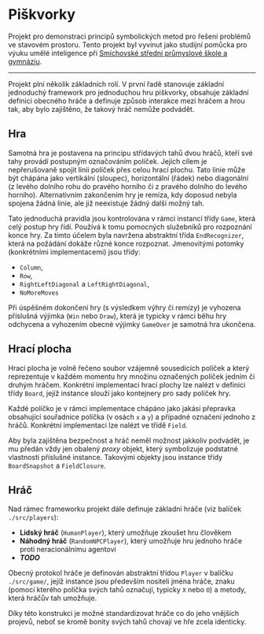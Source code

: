 # Piškvorky

Projekt pro demonstraci principů symbolických metod pro řešení 
problémů ve stavovém prostoru. Tento projekt byl vyvinut jako studijní
pomůcka pro výuku umělé inteligence při [Smíchovské střední průmyslové škole
a gymnáziu](https://www.ssps.cz/).

---

Projekt plní několik základních rolí. V první řadě stanovuje základní 
jednoduchý framework pro jednoduchou hru piškvorky, obsahuje základní definici
obecného hráče a definuje způsob interakce mezi hráčem a hrou tak, aby bylo
zajištěno, že takový hráč nemůže podvádět.


## Hra

Samotná hra je postavena na principu střídavých tahů dvou hráčů, kteří své 
tahy provádí postupným označováním políček. Jejich cílem je nepřerušovaně 
spojit linii políček přes celou hrací plochu. Tato linie může být chápána
jako vertikální (sloupec), horizontální (řádek) nebo diagonální (z levého 
dolního rohu do pravého horního či z pravého dolního do levého horního).
Alternativním zakončením hry je remíza, kdy doposud nebyla spojena žádná
linie, ale již neexistuje žádný další možný tah.

Tato jednoduchá pravidla jsou kontrolována v rámci instancí třídy `Game`,
která celý postup hry řídí. Používá k tomu pomocných služebníků pro rozpoznání
konce hry. Za tímto účelem byla navržena abstraktní třída `EndRecognizer`, 
která na požádání dokáže různé konce rozpoznat. Jmenovitými potomky 
(konkrétními implementacemi) jsou třídy: 

- `Column`, 
- `Row`, 
- `RightLeftDiagonal` a `LeftRightDiagonal`,
- `NoMoreMoves`

Při úspěšném dokončení hry (s výsledkem výhry či remízy) je vyhozena příslušná
výjimka (`Win` nebo `Draw`), která je typicky v rámci běhu hry odchycena a
vyhozením obecné výjimky `GameOver` je samotná hra ukončena.


## Hrací plocha

Hrací plocha je volně řečeno soubor vzájemně sousedících políček a který
reprezentuje v každém momentu hry množinu označených políček jedním či druhým
hráčem. Konkrétní implementaci hrací plochy lze nalézt v definici třídy 
`Board`, jejíž instance slouží jako kontejnery pro sady políček hry.

Každé políčko je v rámci implementace chápáno jako jakási přepravka obsahující
souřadnice políčka (v osách `x` a `y`) a případné označení jednoho z hráčů.
Konkrétní implementaci lze nalézt ve třídě `Field`.

Aby byla zajištěna bezpečnost a hráč neměl možnost jakkoliv podvádět, je mu
předán vždy jen obalený *proxy* objekt, který symbolizuje podstatné vlastnosti
příslušné instance. Takovými objekty jsou instance třídy `BoardSnapshot` a 
`FieldClosure`.


## Hráč

Nad rámec frameworku projekt dále definuje základní hráče (viz balíček 
`./src/players`):

- **Lidský hráč** (`HumanPlayer`), který umožňuje zkoušet hru člověkem
- **Náhodný hráč** (`RandomNPCPlayer`), který umožňuje hru jednoho hráče proti
neracionálnímu agentovi
- ***TODO***

Obecný protokol hráče je definován abstraktní třídou `Player` v balíčku 
`./src/game/`, jejíž instance jsou především nositeli jména hráče, znaku 
(pomocí kterého políčka svých tahů označují, typicky `X` nebo `O`) a metody, 
která hráčův tah umožňuje.

Díky této konstrukci je možné standardizovat hráče co do jeho vnějších projevů,
neboť se kromě bonity svých tahů chovají ve hře zcela identicky.

